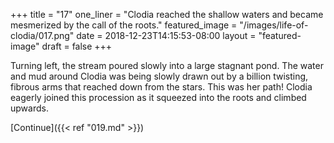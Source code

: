 +++
title = "17"
one_liner = "Clodia reached the shallow waters and became mesmerized by the call of the roots."
featured_image = "/images/life-of-clodia/017.png"
date = 2018-12-23T14:15:53-08:00
layout = "featured-image"
draft = false
+++

Turning left, the stream poured slowly into a large stagnant pond. The water and mud around Clodia was being slowly drawn out by a billion twisting, fibrous arms that reached down from the stars. This was her path! Clodia eagerly joined this procession as it squeezed into the roots and climbed upwards.

[Continue]({{< ref "019.md" >}})
